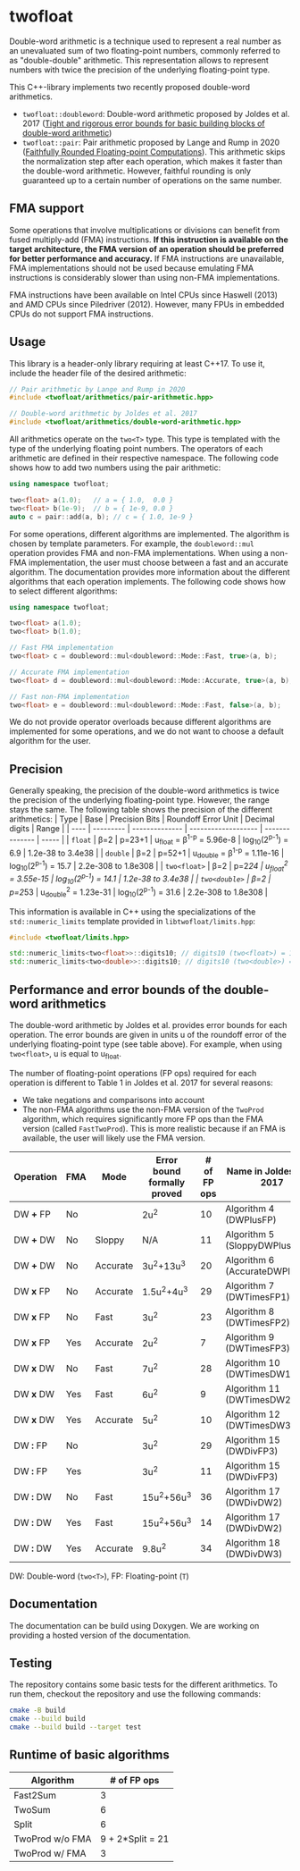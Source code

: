 # twofloat

Double-word arithmetic is a technique used to represent a real number as an unevaluated sum of two floating-point numbers, commonly referred to as "double-double" arithmetic. This representation allows to represent numbers with twice the precision of the underlying floating-point type. 

This C++-library implements two recently proposed double-word arithmetics.
- `twofloat::doubleword`: Double-word arithmetic  proposed by Joldes et al. 2017 ([Tight and rigorous error bounds for basic building blocks of double-word arithmetic](https://doi.org/10.1145/3121432))
- `twofloat::pair`: Pair arithmetic proposed by Lange and Rump in 2020 ([Faithfully Rounded Floating-point Computations](https://doi.org/10.1145/3290955)). This arithmetic skips the normalization step after each operation, which makes it faster than the double-word arithmetic. However, faithful rounding is only guaranteed up to a certain number of operations on the same number.


## FMA support
Some operations that involve multiplications or divisions can benefit from fused multiply-add (FMA) instructions. **If this instruction is available on the target architecture, the FMA version of an operation should be preferred for better performance and accuracy.** If FMA instructions are unavailable, FMA implementations should not be used because emulating FMA instructions is considerably slower than using non-FMA implementations. 

FMA instructions have been available on Intel CPUs since Haswell (2013) and AMD CPUs since Piledriver (2012). However, many FPUs in embedded CPUs do not support FMA instructions.


## Usage
This library is a header-only library requiring at least C++17. To use it, include the header file of the desired arithmetic:
```cpp
// Pair arithmetic by Lange and Rump in 2020
#include <twofloat/arithmetics/pair-arithmetic.hpp>

// Double-word arithmetic by Joldes et al. 2017
#include <twofloat/arithmetics/double-word-arithmetic.hpp>
```

All arithmetics operate on the `two<T>` type. This type is templated with the type of the underlying floating point numbers. The operators of each arithmetic are defined in their respective namespace. The following code shows how to add two numbers using the pair arithmetic:

```cpp
using namespace twofloat;

two<float> a(1.0);   // a = { 1.0,  0.0 }
two<float> b(1e-9);  // b = { 1e-9, 0.0 }
auto c = pair::add(a, b); // c = { 1.0, 1e-9 }
```

For some operations, different algorithms are implemented. The algorithm is chosen by template parameters. For example, the `doubleword::mul` operation provides FMA and non-FMA implementations. When using a non-FMA implementation, the user must choose between a fast and an accurate algorithm. The documentation provides more information about the different algorithms that each operation implements. The following code shows how to select different algorithms:
    
```cpp
using namespace twofloat;

two<float> a(1.0);
two<float> b(1.0);

// Fast FMA implementation
two<float> c = doubleword::mul<doubleword::Mode::Fast, true>(a, b);

// Accurate FMA implementation
two<float> d = doubleword::mul<doubleword::Mode::Accurate, true>(a, b);

// Fast non-FMA implementation
two<float> e = doubleword::mul<doubleword::Mode::Fast, false>(a, b);
```

We do not provide operator overloads because different algorithms are implemented for some operations, and we do not want to choose a default algorithm for the user.

## Precision 
Generally speaking, the precision of the double-word arithmetics is twice the precision of the underlying floating-point type. However, the range stays the same. The following table shows the precision of the different arithmetics: 
| Type | Base | Precision Bits | Roundoff Error Unit | Decimal digits | Range |
| ---- | --------- | -------------- | ------------------- | -------------- | ----- | 
| `float` | β=2 | p=23+1 | u<sub>float</sub> = β<sup>1-p</sup> = 5.96e-8 | log<sub>10</sub>(2<sup>p-1</sup>) = 6.9 | 1.2e-38 to 3.4e38 |
| `double` | β=2 | p=52+1 | u<sub>double</sub> = β<sup>1-p</sup> = 1.11e-16 | log<sub>10</sub>(2<sup>p-1</sup>) = 15.7 | 2.2e-308 to 1.8e308 |
| `two<float>` | β=2 | p=2*24 | u<sub>float</sub><sup>2</sup> = 3.55e-15 |  log<sub>10</sub>(2<sup>p-1</sup>) = 14.1 | 1.2e-38 to 3.4e38 |
| `two<double>` | β=2 | p=2*53 | u<sub>double</sub><sup>2</sup> = 1.23e-31 | log<sub>10</sub>(2<sup>p-1</sup>) = 31.6 | 2.2e-308 to 1.8e308 |


This information is available in C++ using the specializations of the `std::numeric_limits` template provided in `libtwofloat/limits.hpp`:
```cpp
#include <twofloat/limits.hpp>

std::numeric_limits<two<float>>::digits10; // digits10 (two<float>) = 14
std::numeric_limits<two<double>>::digits10; // digits10 (two<double>) = 31
```


## Performance and error bounds of the double-word arithmetics
The double-word arithmetic by Joldes et al. provides error bounds for each operation. The error bounds are given in units u of the roundoff error of the underlying floating-point type (see table above). For example, when using `two<float>`, u is equal to u<sub>float</sub>. 

The number of floating-point operations (FP ops) required for each operation is different to Table 1 in Joldes et al. 2017 for several reasons:
- We take negations and comparisons into account
- The non-FMA algorithms use the non-FMA version of the `TwoProd` algorithm, which requires significantly more FP ops than the FMA version (called `FastTwoProd`). This is more realistic because if an FMA is available, the user will likely use the FMA version.

| Operation | FMA | Mode | Error bound formally proved | # of FP ops | Name in Joldes et al. 2017 | 
| --------- | --- | ---- | ----------- | --------------------------- | -------------------------- |
| DW **+** FP | No | | 2u<sup>2</sup> | 10 | Algorithm 4 (DWPlusFP) |
| DW **+** DW | No | Sloppy | N/A | 11 | Algorithm 5 (SloppyDWPlusDW) |
| DW **+** DW | No | Accurate | 3u<sup>2</sup>+13u<sup>3</sup> | 20 | Algorithm 6 (AccurateDWPlusDW) |
| DW **x** FP | No | Accurate | 1.5u<sup>2</sup>+4u<sup>3</sup>  | 29 | Algorithm 7 (DWTimesFP1) |
| DW **x** FP | No | Fast | 3u<sup>2</sup> | 23 | Algorithm 8 (DWTimesFP2) |
| DW **x** FP | Yes | Accurate | 2u<sup>2</sup> | 7 | Algorithm 9 (DWTimesFP3) |
| DW **x** DW | No | Fast | 7u<sup>2</sup> | 28 | Algorithm 10 (DWTimesDW1) |
| DW **x** DW | Yes | Fast | 6u<sup>2</sup> | 9 | Algorithm 11 (DWTimesDW2) |
| DW **x** DW | Yes | Accurate | 5u<sup>2</sup> | 10 | Algorithm 12 (DWTimesDW3) |
| DW **:** FP | No |  | 3u<sup>2</sup> | 29 | Algorithm 15 (DWDivFP3) |
| DW **:** FP | Yes |  | 3u<sup>2</sup> | 11 | Algorithm 15 (DWDivFP3) |
| DW **:** DW | No | Fast | 15u<sup>2</sup>+56u<sup>3</sup> | 36 | Algorithm 17 (DWDivDW2) |
| DW **:** DW | Yes | Fast | 15u<sup>2</sup>+56u<sup>3</sup> | 14 | Algorithm 17 (DWDivDW2) |
| DW **:** DW | Yes | Accurate | 9.8u<sup>2</sup> | 34 | Algorithm 18 (DWDivDW3) |

DW: Double-word (`two<T>`), FP: Floating-point (`T`)

## Documentation
The documentation can be build using Doxygen. We are working on providing a hosted version of the documentation.

## Testing
The repository contains some basic tests for the different arithmetics. To run them, checkout the repository and use the following commands:

```bash
cmake -B build
cmake --build build
cmake --build build --target test
```

## Runtime of basic algorithms
| Algorithm | # of FP ops |
| --------- | ----------- |
| Fast2Sum | 3 |
| TwoSum | 6 |
| Split | 6 |
| TwoProd w/o FMA | 9 + 2*Split = 21 |
| TwoProd w/ FMA | 3 |